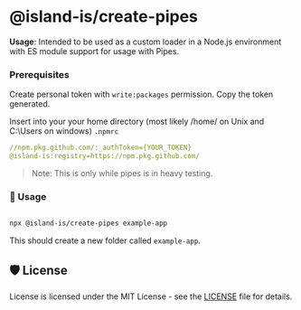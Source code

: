 # @island-is/create-pipes

**Usage**: Intended to be used as a custom loader in a Node.js environment with ES module support for usage with Pipes.

### Prerequisites

Create personal token with `write:packages` permission. Copy the token generated.

Insert into your your home directory (most likely /home/<USERNAME> on Unix and C:\Users<USERNAME> on windows) `.npmrc`

```yaml
//npm.pkg.github.com/:_authToken={YOUR_TOKEN}
@island-is:registry=https://npm.pkg.github.com/
```

> Note: This is only while pipes is in heavy testing.

### 🚀 Usage

```sh

npx @island-is/create-pipes example-app

```

This should create a new folder called `example-app`.

## 🛡️ License

License is licensed under the MIT License - see the [LICENSE](LICENSE) file for details.
